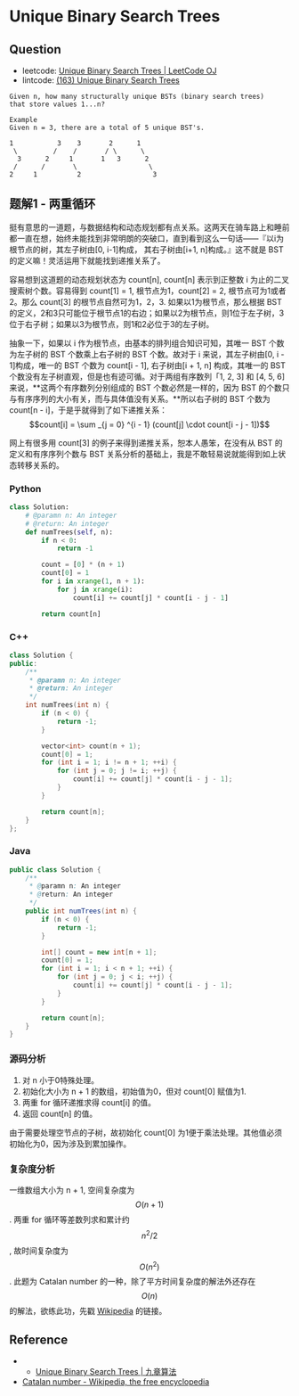 # Unique Binary Search Trees

## Question

* leetcode: [Unique Binary Search Trees \| LeetCode OJ](https://leetcode.com/problems/unique-binary-search-trees/)
* lintcode: [\(163\) Unique Binary Search Trees](http://www.lintcode.com/en/problem/unique-binary-search-trees/)

```text
Given n, how many structurally unique BSTs (binary search trees)
that store values 1...n?

Example
Given n = 3, there are a total of 5 unique BST's.

1           3    3       2      1
 \         /    /       / \      \
  3      2     1       1   3      2
 /      /       \                  \
2     1          2                  3
```

## 题解1 - 两重循环

挺有意思的一道题，与数据结构和动态规划都有点关系。这两天在骑车路上和睡前都一直在想，始终未能找到非常明朗的突破口，直到看到这么一句话——『以i为根节点的树，其左子树由\[0, i-1\]构成， 其右子树由\[i+1, n\]构成。』这不就是 BST 的定义嘛！灵活运用下就能找到递推关系了。

容易想到这道题的动态规划状态为 count\[n\], count\[n\] 表示到正整数 i 为止的二叉搜索树个数。容易得到 count\[1\] = 1, 根节点为1，count\[2\] = 2, 根节点可为1或者2。那么 count\[3\] 的根节点自然可为1，2，3. 如果以1为根节点，那么根据 BST 的定义，2和3只可能位于根节点1的右边；如果以2为根节点，则1位于左子树，3位于右子树；如果以3为根节点，则1和2必位于3的左子树。

抽象一下，如果以 i 作为根节点，由基本的排列组合知识可知，其唯一 BST 个数为左子树的 BST 个数乘上右子树的 BST 个数。故对于 i 来说，其左子树由\[0, i - 1\]构成，唯一的 BST 个数为 count\[i - 1\], 右子树由\[i + 1, n\] 构成，其唯一的 BST 个数没有左子树直观，但是也有迹可循。对于两组有序数列「1, 2, 3\] 和 \[4, 5, 6\]来说，**这两个有序数列分别组成的 BST 个数必然是一样的，因为 BST 的个数只与有序序列的大小有关，而与具体值没有关系。**所以右子树的 BST 个数为 count\[n - i\]，于是乎就得到了如下递推关系： $$count[i] = \sum _{j = 0} ^{i - 1} (count[j] \cdot count[i - j - 1])$$

网上有很多用 count\[3\] 的例子来得到递推关系，恕本人愚笨，在没有从 BST 的定义和有序序列个数与 BST 关系分析的基础上，我是不敢轻易说就能得到如上状态转移关系的。

### Python

```python
class Solution:
    # @paramn n: An integer
    # @return: An integer
    def numTrees(self, n):
        if n < 0:
            return -1

        count = [0] * (n + 1)
        count[0] = 1
        for i in xrange(1, n + 1):
            for j in xrange(i):
                count[i] += count[j] * count[i - j - 1]

        return count[n]
```

### C++

```cpp
class Solution {
public:
    /**
     * @paramn n: An integer
     * @return: An integer
     */
    int numTrees(int n) {
        if (n < 0) {
            return -1;
        }

        vector<int> count(n + 1);
        count[0] = 1;
        for (int i = 1; i != n + 1; ++i) {
            for (int j = 0; j != i; ++j) {
                count[i] += count[j] * count[i - j - 1];
            }
        }

        return count[n];
    }
};
```

### Java

```java
public class Solution {
    /**
     * @paramn n: An integer
     * @return: An integer
     */
    public int numTrees(int n) {
        if (n < 0) {
            return -1;
        }

        int[] count = new int[n + 1];
        count[0] = 1;
        for (int i = 1; i < n + 1; ++i) {
            for (int j = 0; j < i; ++j) {
                count[i] += count[j] * count[i - j - 1];
            }
        }

        return count[n];
    }
}
```

### 源码分析

1. 对 n 小于0特殊处理。
2. 初始化大小为 n + 1 的数组，初始值为0，但对 count\[0\] 赋值为1.
3. 两重 for 循环递推求得 count\[i\] 的值。
4. 返回 count\[n\] 的值。

由于需要处理空节点的子树，故初始化 count\[0\] 为1便于乘法处理。其他值必须初始化为0，因为涉及到累加操作。

### 复杂度分析

一维数组大小为 n + 1, 空间复杂度为 $$O(n + 1)$$. 两重 for 循环等差数列求和累计约 $$n^2 / 2$$, 故时间复杂度为 $$O(n^2)$$. 此题为 Catalan number 的一种，除了平方时间复杂度的解法外还存在 $$O(n)$$ 的解法，欲练此功，先戳 [Wikipedia](http://en.wikipedia.org/wiki/Catalan_number) 的链接。

## Reference

* * [Unique Binary Search Trees \| 九章算法](http://www.jiuzhang.com/solutions/unique-binary-search-trees/)
* [Catalan number - Wikipedia, the free encyclopedia](http://en.wikipedia.org/wiki/Catalan_number)

